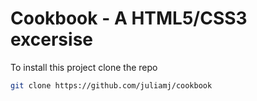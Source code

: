 # Cookbook - A HTML5/CSS3 excersise

To install this project clone the repo

```bash
git clone https://github.com/juliamj/cookbook
```
